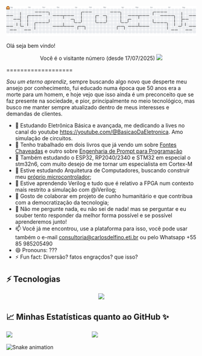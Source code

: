 <picture>
  <source media="(prefers-color-scheme: dark)" srcset="https://raw.githubusercontent.com/carlosdelfino/carlosdelfino/output/pacman-contribution-graph-dark.svg">
  <source media="(prefers-color-scheme: light)" srcset="https://raw.githubusercontent.com/carlosdelfino/carlosdelfino/output/pacman-contribution-graph.svg">
  <img alt="pacman contribution graph" src="https://raw.githubusercontent.com/carlosdelfino/carlosdelfino/output/pacman-contribution-graph.svg">
</picture>

Olá seja bem vindo! 

<div align="center">
  Você é o visitante número (desde 17/07/2025) <img src="https://visitor-badge.laobi.icu/badge?page_id=carlosdelfino.carlosdelfino&"  />
</div>

===================

_Sou um eterno aprendiz_, sempre buscando algo novo que desperte meu ansejo por conhecimento, fui educado numa época que 50 anos era a morte para um homem, e hoje vejo que isso ainda é um preconceito que se faz presente na sociedade, e pior, principalmente no meio tecnológico, mas busco me manter sempre atualizado dentro de meus interesses e demandas de clientes.

- 🔭 Estudando Eletrônica Básica e avançada, me dedicando a lives no canal do youtube https://youtube.com/@BasicaoDaEletronica. Amo simulação de circuitos.
- 📖 Tenho trabalhado em dois livros que já vendo um sobre [Fontes Chaveadas](https://fontechaveada.com) e outro sobre [Engenharia de Prompt para Programação](https://pay.hotmart.com/P98416403J?off=9k7ipjb2)
- 🔭 Também estudando o ESP32, RP2040/2340 e STM32 em especial o stm32n6, com muito desejo de me tornar um especialista em Cortex-M
- 🔭 Estive estudando Arquitetura de Computadores, buscando construir meu [próprio microcontrolador](https://github.com/riscuinho);
- 🌱 Estive aprendendo Verilog e tudo que é relativo a FPGA num contexto mais restrito a simulação com @iVerilog;
- 👯 Gosto de colaborar em projeto de cunho humanitário e que contribua com a democratização da tecnologia;
- 💬 Não me pergunte nada, eu não sei de nada! mas se perguntar e eu souber tento responder da melhor forma possível e se possível aprenderemos junto!
- 📫 Você já me encontrou, use a plataforma para isso, você pode usar também o e-mail consultoria@carlosdelfino.eti.br ou pelo Whatsapp +55 85 985205490
- 😄 Pronouns: ???
- ⚡ Fun fact: Diversão? fatos engraçdos? que isso?

## ⚡ Tecnologias
<p align="center">
  <img src="https://skillicons.dev/icons?i=html,angular,react,js,typescript,nodejs,java,c,python,django,nativescript,firebase,verilog,esp32,stm32,risc-v,arduino,linux,docker,sqlite,mysql,vscode,windsurf,eclipse,vim,bash,git,github,gitlab,salesforce,chatgpt,gmail,ipfs"></img>
</p>
  

## 📈 Minhas Estatísticas quanto ao GitHub ✨


<img align="left" width="45%" src="https://github-readme-stats.vercel.app/api?username=carlosdelfino&show_icons=true&theme=merko"></img>

<img width="47%" src="https://github-readme-stats.vercel.app/api/top-langs/?username=carlosdelfino&layout=compact&theme=merko"></img>


<img src="https://raw.githubusercontent.com/carlosdelfino/carlosdelfino/output/snake.svg" alt="Snake animation" />

###
